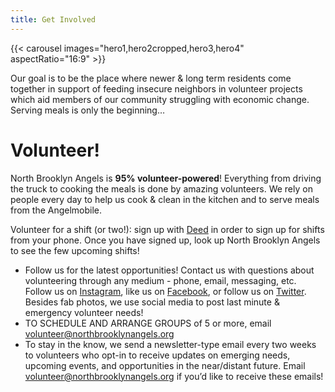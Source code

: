 ```yaml
---
title: Get Involved
---
```


{{< carousel images="hero1,hero2cropped,hero3,hero4" aspectRatio="16:9" >}}

Our goal is to be the place where newer & long term residents come together in support of feeding insecure neighbors in volunteer projects which aid members of our community struggling with economic change. Serving meals is only the beginning…

# Volunteer!

North Brooklyn Angels is **95% volunteer-powered**! Everything from driving the truck to cooking the meals is done by amazing volunteers. We rely on people every day to help us cook & clean in the kitchen and to serve meals from the Angelmobile. 

Volunteer for a shift (or two!): sign up with [Deed](https://web.godeed.today/organization/5ba68de87e93fe6c785a6dcd) in order to sign up for shifts from your phone. Once you have signed up, look up North Brooklyn Angels to see the few upcoming shifts!

* Follow us for the latest opportunities! Contact us with questions about volunteering through any medium - phone, email, messaging, etc. Follow us on [Instagram](https://instagram.com/northbrooklynangels), like us on [Facebook](https://facebook.com/northbrooklynangels), or follow us on [Twitter](https://twitter.com/nbrooklynangels). Besides fab photos, we use social media to post last minute & emergency volunteer needs!
* TO SCHEDULE AND ARRANGE GROUPS of 5 or more, email [volunteer@northbrooklynangels.org](mailto:volunteer@northbrooklynangels.org)
* To stay in the know, we send a newsletter-type email every two weeks to volunteers who opt-in to receive updates on emerging needs, upcoming events, and opportunities in the near/distant future. Email [volunteer@northbrooklynangels.org](mailto:volunteer@northbrooklynangels.org) if you’d like to receive these emails!
